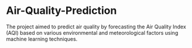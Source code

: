# Air-Quality-Prediction
The project aimed to predict air quality by forecasting the Air Quality Index (AQI) based on various environmental and meteorological factors using machine learning techniques.
